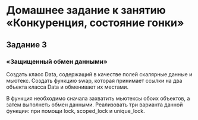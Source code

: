 # Домашнее задание к занятию «Конкуренция, состояние гонки»
## Задание 3
### «Защищенный обмен данными»
Создать класс Data, содержащий в качестве полей скалярные данные и мьютекс. Создать функцию swap, которая принимает ссылки на два объекта класса Data и обменивает их местами.

В функция необходимо сначала захватить мьютексы обоих объектов, а затем выполнеть обмен данными. Реализовать три варианта данной функции: при помощи lock, scoped_lock и unique_lock.